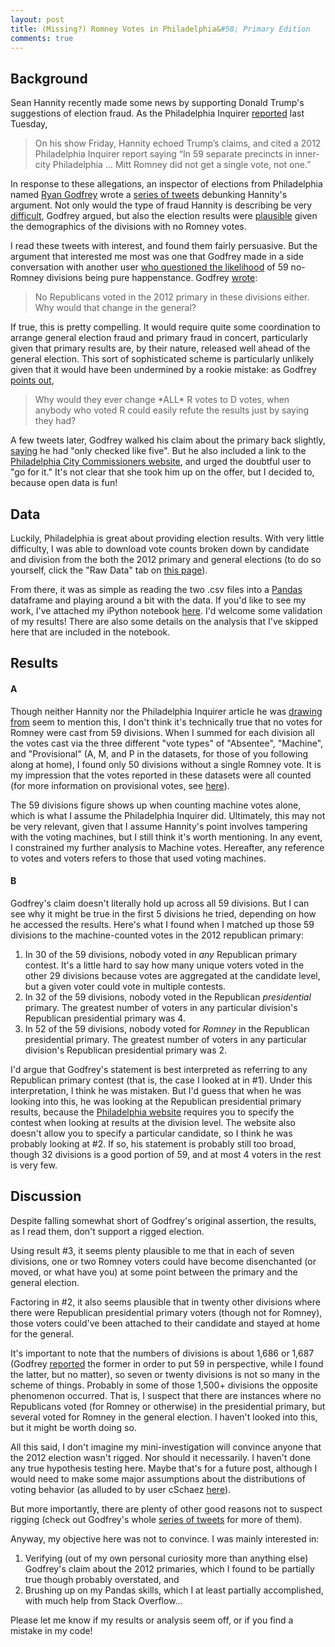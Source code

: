 ```yaml
---
layout: post
title: (Missing?) Romney Votes in Philadelphia&#58; Primary Edition
comments: true
---
```


## Background

Sean Hannity recently made some news by supporting Donald Trump's suggestions of election fraud. As the Philadelphia Inquirer [reported](http://www.philly.com/philly/blogs/real-time/Philly-elections-official-goes-off-on-Sean-Hannity.html) last Tuesday,

> On his show Friday, Hannity echoed Trump’s claims, and cited a 2012 Philadelphia Inquirer report saying “In 59 separate precincts in inner-city Philadelphia … Mitt Romney did not get a single vote, not one.”

In response to these allegations, an inspector of elections from Philadelphia named [Ryan Godfrey](https://twitter.com/rgodfrey) wrote a [series of tweets](https://twitter.com/rgodfrey/status/762400141366157315) debunking Hannity's argument. Not only would the type of fraud Hannity is describing be very [difficult](https://twitter.com/rgodfrey/status/762401978114682882), Godfrey argued, but also the election results were [plausible](https://twitter.com/rgodfrey/status/762404960395026432) given the demographics of the divisions with no Romney votes.

I read these tweets with interest, and found them fairly persuasive. But the argument that  interested me most was one that Godfrey made in a side conversation with another user [who questioned the likelihood](https://twitter.com/raincoatgirl_/status/763425616540467200) of 59 no-Romney divisions being pure happenstance. Godfrey [wrote](https://twitter.com/rgodfrey/status/763427590199795712):

> No Republicans voted in the 2012 primary in these divisions either. Why would that change in the general?

If true, this is pretty compelling. It would require quite some coordination to arrange general election fraud and primary fraud in concert, particularly given that primary results are, by their nature, released well ahead of the general election.  This sort of sophisticated scheme is particularly unlikely given that it would have been undermined by a rookie mistake: as Godfrey [points out](https://twitter.com/rgodfrey/status/762404107168669696),

> Why would they ever change \*ALL* R votes to D votes, when anybody who voted R could easily refute the results just by saying they had?


A few tweets later, Godfrey walked his claim  about the primary back slightly, [saying](https://twitter.com/rgodfrey/status/763433129872875520) he had "only checked like five". But he also included a link to the [Philadelphia City Commissioners website](http://www.philadelphiavotes.com/), and urged the doubtful user to "go for it." It's not clear that she took him up on the offer, but I decided to, because open data is fun!

## Data

Luckily, Philadelphia is great about providing election results. With very little difficulty, I was able to download vote counts broken down by candidate and division from the both the 2012 primary and general elections (to do so yourself, click the "Raw Data" tab on [this page](http://www.philadelphiavotes.com/en/resources-a-data/ballot-box-app)).

From there, it was as simple as reading the two .csv files into a [Pandas](http://pandas.pydata.org/) dataframe and playing around a bit with the data. If you'd like to see my work, I've attached my iPython notebook [here]({{base}}/ipython/philadelphia_analysis.html). I'd welcome some validation of my results! There are also some details on the analysis that I've skipped here that are included in the notebook.

## Results

#### A
Though neither Hannity nor the Philadelphia Inquirer article he was [drawing from](http://www.philly.com/philly/news/politics/178742021.html) seem to mention this, I don't think it's technically true that no votes for Romney were cast from 59 divisions. When I summed for each division all the votes cast via the three different "vote types" of "Absentee", "Machine", and "Provisional" (A, M, and P in the datasets, for those of you following along at home), I found only 50 divisions without a single Romney vote. It is my impression that the votes reported in these datasets were all counted (for more information on provisional votes, see [here](http://www.philadelphiavotes.com/en/voters/provisional-ballots)). 

The 59 divisions figure shows up when counting machine votes alone, which is what I assume the Philadelphia Inquirer did. Ultimately, this may not be very relevant, given that I assume Hannity's point involves tampering with the voting machines, but I still think it's worth mentioning. In any event, I constrained my further analysis to Machine votes. Hereafter, any reference to votes and voters refers to those that used voting machines.

#### B
Godfrey's claim doesn't literally hold up across all 59 divisions. But I can see why it might be true in the first 5 divisions he tried, depending on how he accessed the results. Here's what I found when I matched up those 59 divisions to the machine-counted votes in the 2012 republican primary: 

1.  In 30 of the 59 divisions, nobody voted in *any* Republican primary contest. It's a little hard to say how many unique voters voted in the other 29 divisions because votes are aggregated at the candidate level, but a given voter could vote in multiple contests.
2.  In 32 of the 59 divisions, nobody voted in the Republican *presidential* primary. The greatest number of voters in any particular division's Republican presidential primary was 4. 
3.  In 52 of the 59 divisions, nobody voted for *Romney* in the Republican presidential primary. The greatest number of voters in any particular division's Republican presidential primary was 2. 

I'd argue that Godfrey's statement is best interpreted as referring to any Republican primary contest (that is, the case I looked at in #1). Under this interpretation, I think he was mistaken. But I'd guess that when he was looking into this, he was looking at the Republican presidential primary results, because the [Philadelphia website](http://www.philadelphiavotes.com/en/resources-a-data/ballot-box-app) requires you to specify the contest when looking at results at the division level. The website also doesn't allow you to specify a particular candidate, so I think he was probably looking at #2. If so, his statement is probably still too broad, though 32 divisions is a good portion of 59, and at most 4 voters in the rest is very few.

## Discussion

Despite falling somewhat short of Godfrey's original assertion, the results, as I read them, don't support a rigged election.

Using result #3, it seems plenty plausible to me that in each of seven divisions, one or two Romney voters could have become disenchanted (or moved, or what have you) at some point between the primary and the general election. 

Factoring in #2, it also seems plausible that in twenty other divisions where there were Republican presidential primary voters (though not for Romney), those voters could've been attached to their candidate and stayed at home for the general.

It's important to note that the numbers of divisions is about 1,686 or 1,687 (Godfrey [reported](https://twitter.com/rgodfrey/status/763430472764514305) the former in order to put 59 in perspective, while I found the latter, but no matter), so seven or twenty divisions is not so many in the scheme of things. Probably in some of those 1,500+ divisions the opposite phenomenon occurred. That is, I suspect that there are instances where no Republicans voted (for Romney or otherwise) in the presidential primary, but several voted for Romney in the general election. I haven't looked into this, but it might be worth doing so.

All this said, I don't imagine my mini-investigation will convince anyone that the 2012 election wasn't rigged. Nor should it necessarily. I haven't done any true hypothesis testing here. Maybe that's for a future post, although I would need to make some major assumptions about the distributions of voting behavior (as alluded to by user cSchaez [here](https://twitter.com/cSchaez/status/763435717603229696)).

But more importantly, there are plenty of other good reasons  not to suspect rigging (check out Godfrey's whole [series of tweets](https://twitter.com/rgodfrey/status/762400141366157315) for more of them).

Anyway, my objective here was not to convince. I was mainly interested in:

1. Verifying (out of my own personal curiosity more than anything else) Godfrey's claim about the 2012 primaries, which I found to be partially true though probably overstated, and
2. Brushing up on my Pandas skills, which I at least partially accomplished, with much help from Stack Overflow...

Please let me know if my results or analysis seem off, or if you find a mistake in my code!








